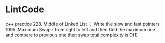 # LintCode
c++ practice
228. Middle of Linked List ： Write the slow and fast pointers
1095. Maximum Swap : from right to left and then find the maximum one and compare to previous one then swap total complexity is O(1)